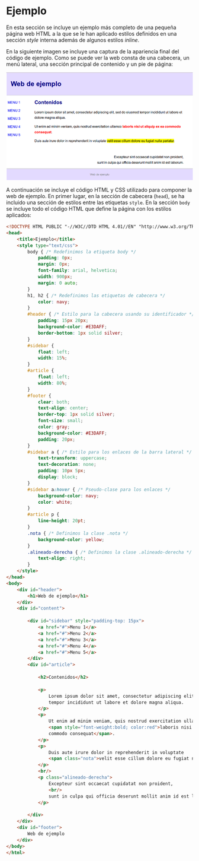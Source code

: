 # Ejemplo

En esta sección se incluye un ejemplo más completo de una pequeña página web HTML a la que se le han aplicado estilos definidos en una sección _style_ interna además de algunos estilos _inline_. 

En la siguiente imagen se incluye una captura de la apariencia final del código de ejemplo. Como se puede ver la web consta de una cabecera, un menú lateral, una sección principal de contenido y un pie de página: 

![](images/web_intro/css-web-ejemplo.png)


A continuación se incluye el código HTML y CSS utilizado para componer la web de ejemplo. En primer lugar, en la sección de cabecera (`head`), se ha incluido una sección de estilos entre las etiquetas `style`. En la sección `body` se incluye todo el código HTML que define la página con los estilos aplicados: 


```html
<!DOCTYPE HTML PUBLIC "-//W3C//DTD HTML 4.01//EN" "http://www.w3.org/TR/html4/strict.dtd">
<head>
	<title>Ejemplo</title>
	<style type="text/css">
		body { /* Redefinimos la etiqueta body */
			padding: 0px;
			margin: 0px;
			font-family: arial, helvetica;
			width: 900px;
			margin: 0 auto; 
		}
		h1, h2 { /* Redefinimos las etiquetas de cabecera */
			color: navy;
		}
		#header { /* Estilo para la cabecera usando su identificador */
			padding: 15px 20px;
			background-color: #E3DAFF;
			border-bottom: 1px solid silver; 
		}
		#sidebar {
			float: left;
			width: 15%;
		}
		#article {
			float: left;
			width: 80%;
		}
		#footer {
			clear: both; 
			text-align: center;
			border-top: 1px solid silver; 
			font-size: small;
			color: gray;
			background-color: #E3DAFF;
			padding: 20px;
		}
		#sidebar a { /* Estilo para los enlaces de la barra lateral */
			text-transform: uppercase;
			text-decoration: none;
			padding: 10px 5px; 
			display: block; 
		}
		#sidebar a:hover { /* Pseudo-clase para los enlaces */
			background-color: navy;
			color: white; 
		}
		#article p {
			line-height: 20pt;
		}
		.nota { /* Definimos la clase .nota */
			background-color: yellow;
		}
		.alineado-derecha { /* Definimos la clase .alineado-derecha */
			text-align: right;
		}
	</style>
</head>
<body>
	<div id="header">
		<h1>Web de ejemplo</h1>
	</div>
	<div id="content">
	
		<div id="sidebar" style="padding-top: 15px">			
			<a href="#">Menu 1</a>
			<a href="#">Menu 2</a>
			<a href="#">Menu 3</a>
			<a href="#">Menu 4</a>
			<a href="#">Menu 5</a>
		</div>
		<div id="article">
		
			<h2>Contenidos</h2>
		
			<p>
				Lorem ipsum dolor sit amet, consectetur adipiscing elit, sed do eiusmod 
				tempor incididunt ut labore et dolore magna aliqua.
			</p>
			<p>
				Ut enim ad minim veniam, quis nostrud exercitation ullamco 
				<span style="font-weight:bold; color:red">laboris nisi ut aliquip ex ea 
				commodo consequat</span>.
			</p>
			<p>
				Duis aute irure dolor in reprehenderit in voluptate 
				<span class="nota">velit esse cillum dolore eu fugiat nulla pariatur</span>.
			</p>
			<br/>
			<p class="alineado-derecha">
				Excepteur sint occaecat cupidatat non proident, 
				<br/>
				sunt in culpa qui officia deserunt mollit anim id est laborum.
			</p>			
		
		</div>	
	</div>
	<div id="footer">
		Web de ejemplo
	</div>
</body>
</html>
```